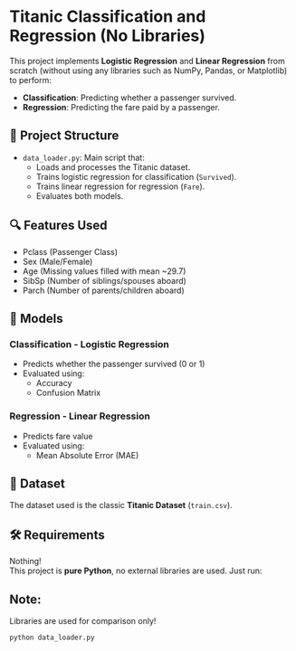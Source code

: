 # Titanic Classification and Regression (No Libraries)

This project implements **Logistic Regression** and **Linear Regression** from scratch (without using any libraries such as NumPy, Pandas, or Matplotlib) to perform:

- **Classification**: Predicting whether a passenger survived.
- **Regression**: Predicting the fare paid by a passenger.

## 🚀 Project Structure

- `data_loader.py`: Main script that:
  - Loads and processes the Titanic dataset.
  - Trains logistic regression for classification (`Survived`).
  - Trains linear regression for regression (`Fare`).
  - Evaluates both models.

## 🔍 Features Used

- Pclass (Passenger Class)
- Sex (Male/Female)
- Age (Missing values filled with mean ~29.7)
- SibSp (Number of siblings/spouses aboard)
- Parch (Number of parents/children aboard)

## 🧠 Models

### Classification - Logistic Regression
- Predicts whether the passenger survived (0 or 1)
- Evaluated using:
  - Accuracy
  - Confusion Matrix

### Regression - Linear Regression
- Predicts fare value
- Evaluated using:
  - Mean Absolute Error (MAE)

## 📂 Dataset

The dataset used is the classic **Titanic Dataset** (`train.csv`).

## 🛠️ Requirements

Nothing!  
This project is **pure Python**, no external libraries are used. Just run:

## Note: 
Libraries are used for comparison only!
```bash
python data_loader.py
